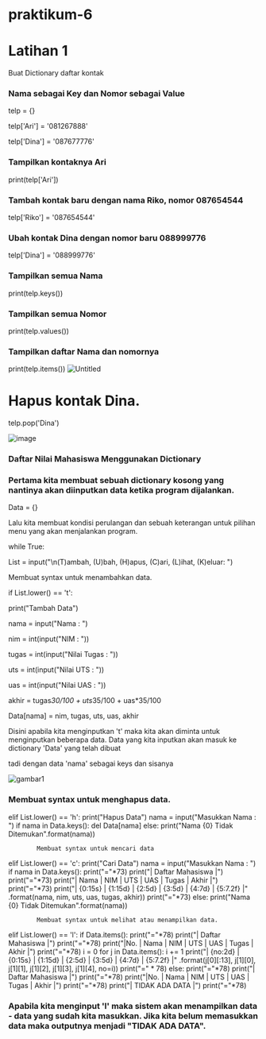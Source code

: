 # praktikum-6

# Latihan 1

Buat Dictionary daftar kontak

### Nama sebagai Key dan Nomor sebagai Value

telp = {}

telp['Ari'] = '081267888'

telp['Dina'] = '087677776'

### Tampilkan kontaknya Ari

print(telp['Ari'])

### Tambah kontak baru dengan nama Riko, nomor 087654544

telp['Riko'] = '087654544'

### Ubah kontak Dina dengan nomor baru 088999776

telp['Dina'] = '088999776'

### Tampilkan semua Nama

print(telp.keys())

### Tampilkan semua Nomor

print(telp.values())

### Tampilkan daftar Nama dan nomornya

print(telp.items())
![Untitled](https://user-images.githubusercontent.com/115911604/204180698-82607575-e2a9-4319-8464-48b280fa037e.png)


# Hapus kontak Dina.

telp.pop('Dina')

![image](https://user-images.githubusercontent.com/115911604/204180922-14841acb-e30d-46be-8d88-f10c07894ae9.png)

### Daftar Nilai Mahasiswa Menggunakan Dictionary
### Pertama kita membuat sebuah dictionary kosong yang nantinya akan diinputkan data ketika program dijalankan.
Data = {}

Lalu kita membuat kondisi perulangan dan sebuah keterangan untuk pilihan menu yang akan menjalankan program.

while True:

List = input("\n(T)ambah, (U)bah, (H)apus, (C)ari, (L)ihat, (K)eluar: ")

Membuat syntax untuk menambahkan data.

if List.lower() == 't':

print("Tambah Data")

nama = input("Nama           : ")

nim = int(input("NIM            : "))

tugas = int(input("Nilai Tugas    : "))

uts = int(input("Nilai UTS      : "))

uas = int(input("Nilai UAS      : "))

akhir = tugas*30/100 + uts*35/100 + uas*35/100

Data[nama] = nim, tugas, uts, uas, akhir

Disini apabila kita menginputkan 't' maka kita akan diminta untuk menginputkan beberapa data. Data yang kita inputkan akan masuk ke dictionary 'Data' yang telah dibuat 

tadi dengan data 'nama' sebagai keys dan sisanya

![gambar1](https://user-images.githubusercontent.com/115911604/204181178-b2492396-f841-4512-93cd-9d895cd6a4bc.png)

### Membuat syntax untuk menghapus data.
elif List.lower() == 'h':
        print("Hapus Data")
        nama = input("Masukkan Nama  : ")
        if nama in Data.keys():
            del Data[nama]
        else:
            print("Nama {0} Tidak Ditemukan".format(nama))
            
            Membuat syntax untuk mencari data
elif List.lower() == 'c':
        print("Cari Data")
        nama = input("Masukkan Nama : ")
        if nama in Data.keys():
            print("="*73)
            print("|                             Daftar Mahasiswa                          |")
            print("="*73)
            print("| Nama            |       NIM       |  UTS  |  UAS  |  Tugas  |  Akhir  |")
            print("="*73)
            print("| {0:15s} | {1:15d} | {2:5d} | {3:5d} | {4:7d} | {5:7.2f} |"
                  .format(nama, nim, uts, uas, tugas, akhir))
            print("="*73)
        else:
            print("Nama {0} Tidak Ditemukan".format(nama))
            
            
            Membuat syntax untuk melihat atau menampilkan data.
elif List.lower() == 'l':
        if Data.items():
            print("="*78)
            print("|                               Daftar Mahasiswa                             |")
            print("="*78)
            print("|No. | Nama            |       NIM       |  UTS  |  UAS  |  Tugas  |  Akhir  |")
            print("="*78)
            i = 0
            for j in Data.items():
                i += 1
                print("| {no:2d} | {0:15s} | {1:15d} | {2:5d} | {3:5d} | {4:7d} | {5:7.2f} |"
                      .format(j[0][:13], j[1][0], j[1][1], j[1][2], j[1][3], j[1][4], no=i))
            print("=" * 78)
        else:
            print("="*78)
            print("|                               Daftar Mahasiswa                             |")
            print("="*78)
            print("|No. | Nama            |       NIM       |  UTS  |  UAS  |  Tugas  |  Akhir  |")
            print("="*78)
            print("|                                TIDAK ADA DATA                              |")
            print("="*78)
            
            
### Apabila kita menginput 'l' maka sistem akan menampilkan data - data yang sudah kita masukkan. Jika kita belum memasukkan data maka outputnya menjadi "TIDAK ADA DATA".
